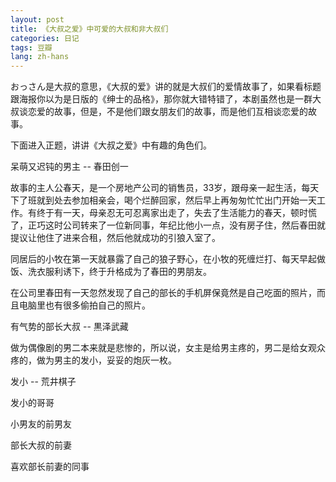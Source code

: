 ```yaml
---
layout: post
title: 《大叔之爱》中可爱的大叔和非大叔们
categories: 日记
tags: 豆瓣
lang: zh-hans
---
```

おっさん是大叔的意思，《大叔的爱》讲的就是大叔们的爱情故事了，如果看标题跟海报你以为是日版的《绅士的品格》，那你就大错特错了，本剧虽然也是一群大叔谈恋爱的故事，但是，不是他们跟女朋友们的故事，而是他们互相谈恋爱的故事。

下面进入正题，讲讲《大叔之爱》中有趣的角色们。

呆萌又迟钝的男主 -- 春田创一

故事的主人公春天，是一个房地产公司的销售员，33岁，跟母亲一起生活，每天下了班就到处去参加相亲会，喝个烂醉回家，然后早上再匆匆忙忙出门开始一天工作。有终于有一天，母亲忍无可忍离家出走了，失去了生活能力的春天，顿时慌了，正巧这时公司转来了一位新同事，年纪比他小一点，没有房子住，然后春田就提议让他住了进来合租，然后他就成功的引狼入室了。

同居后的小牧在第一天就暴露了自己的狼子野心，在小牧的死缠烂打、每天早起做饭、洗衣服利诱下，终于升格成为了春田的男朋友。

在公司里春田有一天忽然发现了自己的部长的手机屏保竟然是自己吃面的照片，而且电脑里也有很多偷拍自己的照片。

有气势的部长大叔 -- 黒泽武藏

做为偶像剧的男二本来就是悲惨的，所以说，女主是给男主疼的，男二是给女观众疼的，做为男主的发小，妥妥的炮灰一枚。

发小 -- 荒井棋子

发小的哥哥

小男友的前男友

部长大叔的前妻

喜欢部长前妻的同事


